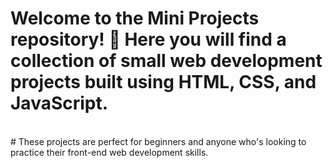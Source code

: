 # Welcome to the Mini Projects repository! 🎉 Here you will find a collection of small web development projects built using HTML, CSS, and JavaScript. 
<br>
# These projects are perfect for beginners and anyone who's looking to practice their front-end web development skills.
